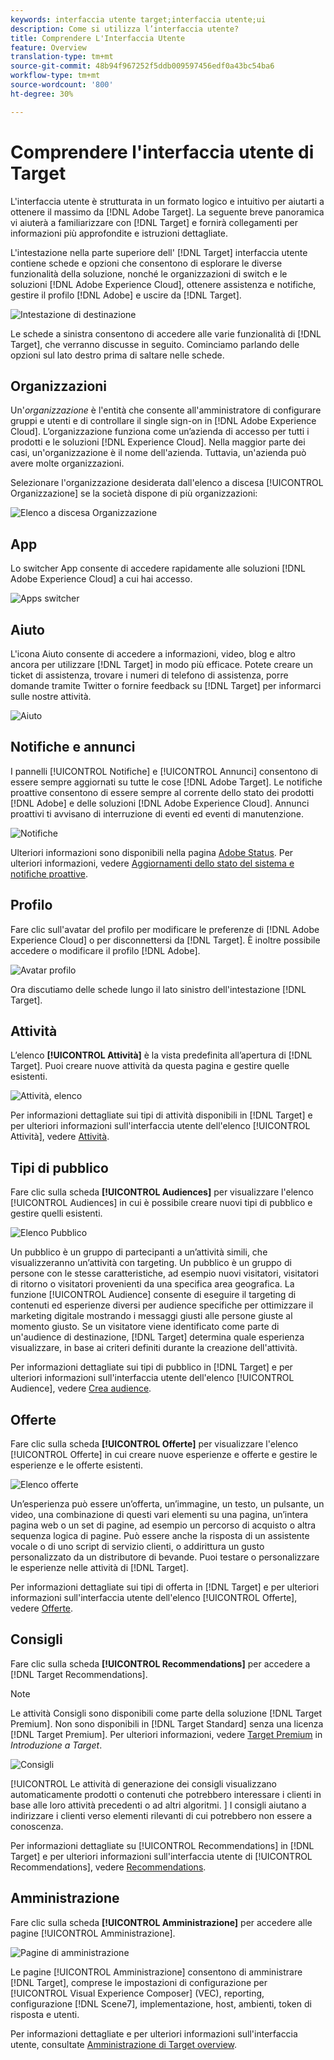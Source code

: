 ```yaml
---
keywords: interfaccia utente target;interfaccia utente;ui
description: Come si utilizza l’interfaccia utente?
title: Comprendere L'Interfaccia Utente
feature: Overview
translation-type: tm+mt
source-git-commit: 48b94f967252f5ddb009597456edf0a43bc54ba6
workflow-type: tm+mt
source-wordcount: '800'
ht-degree: 30%

---
```



# Comprendere l&#39;interfaccia utente di Target

L&#39;interfaccia utente è strutturata in un formato logico e intuitivo per aiutarti a ottenere il massimo da [!DNL Adobe Target]. La seguente breve panoramica vi aiuterà a familiarizzare con [!DNL Target] e fornirà collegamenti per informazioni più approfondite e istruzioni dettagliate.

L&#39;intestazione nella parte superiore dell&#39; [!DNL Target] interfaccia utente contiene schede e opzioni che consentono di esplorare le diverse funzionalità della soluzione, nonché le organizzazioni di switch e le soluzioni [!DNL Adobe Experience Cloud], ottenere assistenza e notifiche, gestire il profilo [!DNL Adobe] e uscire da [!DNL Target].

![Intestazione di destinazione](/help/c-intro/assets/target-header.png)

Le schede a sinistra consentono di accedere alle varie funzionalità di [!DNL Target], che verranno discusse in seguito. Cominciamo parlando delle opzioni sul lato destro prima di saltare nelle schede.

## Organizzazioni

Un&#39;*organizzazione* è l&#39;entità che consente all&#39;amministratore di configurare gruppi e utenti e di controllare il single sign-on in [!DNL Adobe Experience Cloud]. L’organizzazione funziona come un’azienda di accesso per tutti i prodotti e le soluzioni [!DNL Experience Cloud]. Nella maggior parte dei casi, un&#39;organizzazione è il nome dell&#39;azienda. Tuttavia, un&#39;azienda può avere molte organizzazioni.

Selezionare l&#39;organizzazione desiderata dall&#39;elenco a discesa [!UICONTROL Organizzazione] se la società dispone di più organizzazioni:

![Elenco a discesa Organizzazione](/help/c-intro/assets/organizations.png)

## App

Lo switcher App consente di accedere rapidamente alle soluzioni [!DNL Adobe Experience Cloud] a cui hai accesso.

![Apps switcher](/help/c-intro/assets/apps.png)

## Aiuto

L&#39;icona Aiuto consente di accedere a informazioni, video, blog e altro ancora per utilizzare [!DNL Target] in modo più efficace. Potete creare un ticket di assistenza, trovare i numeri di telefono di assistenza, porre domande tramite Twitter o fornire feedback su [!DNL Target] per informarci sulle nostre attività.

![Aiuto](/help/c-intro/assets/help.png)

## Notifiche e annunci

I pannelli [!UICONTROL Notifiche] e [!UICONTROL Annunci] consentono di essere sempre aggiornati su tutte le cose [!DNL Adobe Target]. Le notifiche proattive consentono di essere sempre al corrente dello stato dei prodotti [!DNL Adobe] e delle soluzioni [!DNL Adobe Experience Cloud]. Annunci proattivi ti avvisano di interruzione di eventi ed eventi di manutenzione.

![Notifiche](/help/c-intro/assets/notifications.png)

Ulteriori informazioni sono disponibili nella pagina [ Adobe Status](https://status.adobe.com/). Per ulteriori informazioni, vedere [Aggiornamenti dello stato del sistema e notifiche proattive](/help/c-intro/assets/notifications.png).

## Profilo

Fare clic sull&#39;avatar del profilo per modificare le preferenze di [!DNL Adobe Experience Cloud] o per disconnettersi da [!DNL Target]. È inoltre possibile accedere o modificare il profilo [!DNL Adobe].

![Avatar profilo](/help/c-intro/assets/change-language.png)

Ora discutiamo delle schede lungo il lato sinistro dell&#39;intestazione [!DNL Target].

## Attività

L’elenco **[!UICONTROL Attività]** è la vista predefinita all’apertura di [!DNL Target]. Puoi creare nuove attività da questa pagina e gestire quelle esistenti.

![Attività, elenco](/help/c-intro/assets/activities-list.png)

Per informazioni dettagliate sui tipi di attività disponibili in [!DNL Target] e per ulteriori informazioni sull&#39;interfaccia utente dell&#39;elenco [!UICONTROL Attività], vedere [Attività](/help/c-activities/activities.md).

## Tipi di pubblico

Fare clic sulla scheda **[!UICONTROL Audiences]** per visualizzare l&#39;elenco [!UICONTROL Audiences] in cui è possibile creare nuovi tipi di pubblico e gestire quelli esistenti.

![Elenco Pubblico](/help/c-intro/assets/audience-list.png)

Un pubblico è un gruppo di partecipanti a un’attività simili, che visualizzeranno un’attività con targeting. Un pubblico è un gruppo di persone con le stesse caratteristiche, ad esempio nuovi visitatori, visitatori di ritorno o visitatori provenienti da una specifica area geografica. La funzione [!UICONTROL Audience] consente di eseguire il targeting di contenuti ed esperienze diversi per audience specifiche per ottimizzare il marketing digitale mostrando i messaggi giusti alle persone giuste al momento giusto. Se un visitatore viene identificato come parte di un&#39;audience di destinazione, [!DNL Target] determina quale esperienza visualizzare, in base ai criteri definiti durante la creazione dell&#39;attività.

Per informazioni dettagliate sui tipi di pubblico in [!DNL Target] e per ulteriori informazioni sull&#39;interfaccia utente dell&#39;elenco [!UICONTROL Audience], vedere [Crea audience](/help/c-target/c-audiences/create-audience.md).

## Offerte

Fare clic sulla scheda **[!UICONTROL Offerte]** per visualizzare l&#39;elenco [!UICONTROL Offerte] in cui creare nuove esperienze e offerte e gestire le esperienze e le offerte esistenti.

![Elenco offerte](/help/c-intro/assets/offers.png)

Un’esperienza può essere un’offerta, un’immagine, un testo, un pulsante, un video, una combinazione di questi vari elementi su una pagina, un’intera pagina web o un set di pagine, ad esempio un percorso di acquisto o altra sequenza logica di pagine. Può essere anche la risposta di un assistente vocale o di uno script di servizio clienti, o addirittura un gusto personalizzato da un distributore di bevande. Puoi testare o personalizzare le esperienze nelle attività di [!DNL Target].

Per informazioni dettagliate sui tipi di offerta in [!DNL Target] e per ulteriori informazioni sull&#39;interfaccia utente dell&#39;elenco [!UICONTROL Offerte], vedere [Offerte](/help/c-experiences/c-manage-content/manage-content.md).

## Consigli

Fare clic sulla scheda **[!UICONTROL Recommendations]** per accedere a [!DNL Target Recommendations].

>[!NOTE]
>
>Le attività Consigli sono disponibili come parte della soluzione [!DNL Target Premium]. Non sono disponibili in [!DNL Target Standard] senza una licenza [!DNL Target Premium]. Per ulteriori informazioni, vedere [Target Premium](/help/c-intro/intro.md#premium) in *Introduzione a Target*.

![Consigli](/help/c-intro/assets/recommendations.png)

[!UICONTROL Le attività di generazione dei consigli visualizzano automaticamente prodotti o contenuti che potrebbero interessare i clienti in base alle loro attività precedenti o ad altri algoritmi. ] I consigli aiutano a indirizzare i clienti verso elementi rilevanti di cui potrebbero non essere a conoscenza.

Per informazioni dettagliate su [!UICONTROL Recommendations] in [!DNL Target] e per ulteriori informazioni sull&#39;interfaccia utente di [!UICONTROL Recommendations], vedere [Recommendations](/help/c-recommendations/recommendations.md).

## Amministrazione

Fare clic sulla scheda **[!UICONTROL Amministrazione]** per accedere alle pagine [!UICONTROL Amministrazione].

![Pagine di amministrazione](/help/c-intro/assets/administration.png)

Le pagine [!UICONTROL Amministrazione] consentono di amministrare [!DNL Target], comprese le impostazioni di configurazione per [!UICONTROL Visual Experience Composer] (VEC), reporting, configurazione [!DNL Scene7], implementazione, host, ambienti, token di risposta e utenti.

Per informazioni dettagliate e per ulteriori informazioni sull&#39;interfaccia utente, consultate [Amministrazione di Target overview](/help/administrating-target/administrating-target.md).
